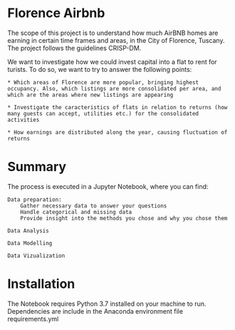 # Florence Airbnb

The scope of this project is to understand how much AirBNB homes are earning in certain time frames and areas, in the City of Florence, Tuscany. The project follows the guidelines CRISP-DM.

We want to investigate how we could invest capital into a flat to rent for turists. To do so, we want to try to answer the following points:

    * Which areas of Florence are more popular, bringing highest occupancy. Also, which listings are more consolidated per area, and which are the areas where new listings are appearing

    * Investigate the caracteristics of flats in relation to returns (how many guests can accept, utilities etc.) for the consolidated activities
    
    * How earnings are distributed along the year, causing fluctuation of returns

# Summary

The process is executed in a Jupyter Notebook, where you can find:

    Data preparation:
        Gather necessary data to answer your questions
        Handle categorical and missing data
        Provide insight into the methods you chose and why you chose them

    Data Analysis
    
    Data Modelling
    
    Data Vizualization
    
# Installation

The Notebook requires Python 3.7 installed on your machine to run. Dependencies are include in the Anaconda environment file requirements.yml

